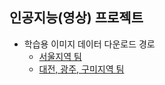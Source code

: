 ## 인공지능(영상) 프로젝트



* 학습용 이미지 데이터 다운로드 경로
  * [서울지역 팀](https://drive.google.com/file/d/1Pd5Y9sV4WjEqzvkp7os1o4lCOOryIMQ4/view?usp=sharing)
  * [대전, 광주, 구미지역 팀](https://drive.google.com/file/d/1QfczoT0D8Tc5UmjqdDUV0VfL9luZ9zNO/view?usp=sharing)